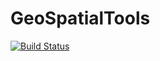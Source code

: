 # GeoSpatialTools

[![Build Status](https://github.com/elwwan/GeoSpatialTools.jl/actions/workflows/CI.yml/badge.svg?branch=main)](https://github.com/elwwan/GeoSpatialTools.jl/actions/workflows/CI.yml?query=branch%3Amain)
